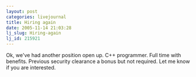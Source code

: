 ```yaml
---
layout: post
categories: livejournal
title: Hiring again
date: 2005-11-14 21:03:28
lj_slug: Hiring-again
lj_id: 215921
---
```

Ok, we've had another position open up. C++ programmer. Full time with benefits. Previous security clearance a bonus but not required. Let me know if you are interested.
